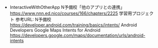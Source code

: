 * InteractiveWithOtherApp
N予備校「他のアプリとの連携」https://www.nnn.ed.nico/courses/166/chapters/2225 学習用プロジェクト
参考URL:
N予備校
https://developer.android.com/training/basics/intents/
Android Developers  Google Maps Intents for Android
https://developers.google.com/maps/documentation/urls/android-intents
